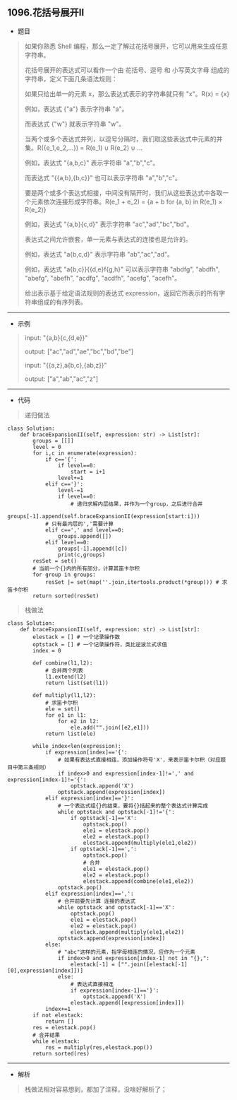 1096.花括号展开Ⅱ
----------
 - 题目
>如果你熟悉 Shell 编程，那么一定了解过花括号展开，它可以用来生成任意字符串。
>
>花括号展开的表达式可以看作一个由 花括号、逗号 和 小写英文字母 组成的字符串，定义下面几条语法规则：
>
>如果只给出单一的元素 x，那么表达式表示的字符串就只有 "x"。R(x) = {x}
>
>例如，表达式 {"a"} 表示字符串 "a"。
>
>而表达式 {"w"} 就表示字符串 "w"。
>
>当两个或多个表达式并列，以逗号分隔时，我们取这些表达式中元素的并集。R({e_1,e_2,...}) = R(e_1) ∪ R(e_2) ∪ ...
>
>例如，表达式 "{a,b,c}" 表示字符串 "a","b","c"。
>
>而表达式 "{{a,b},{b,c}}" 也可以表示字符串 "a","b","c"。
>
>要是两个或多个表达式相接，中间没有隔开时，我们从这些表达式中各取一个元素依次连接形成字符串。R(e_1 + e_2) = {a + b for (a, b) in R(e_1) × R(e_2)}
>
>例如，表达式 "{a,b}{c,d}" 表示字符串 "ac","ad","bc","bd"。
>
>表达式之间允许嵌套，单一元素与表达式的连接也是允许的。
>
>例如，表达式 "a{b,c,d}" 表示字符串 "ab","ac","ad"​​​​​​。
>
>例如，表达式 "a{b,c}}{{d,e}f{g,h}" 可以表示字符串 "abdfg", "abdfh", "abefg", "abefh", "acdfg", "acdfh", "acefg", "acefh"。
>
>给出表示基于给定语法规则的表达式 expression，返回它所表示的所有字符串组成的有序列表。
----------
 - 示例
 > input: "{a,b}{c,{d,e}}"
 >
 > output: ["ac","ad","ae","bc","bd","be"]
>
>  input: "{{a,z},a{b,c},{ab,z}}"
>
>  output: ["a","ab","ac","z"]
----------
 - 代码
> 递归做法
>
    class Solution:
        def braceExpansionII(self, expression: str) -> List[str]:
            groups = [[]]
            level = 0
            for i,c in enumerate(expression):
                if c=='{':
                    if level==0:
                        start = i+1
                    level+=1
                elif c=='}':
                    level-=1
                    if level==0:
                        # 递归求解内层结果，并作为一个group，之后进行合并
                        groups[-1].append(self.braceExpansionII(expression[start:i]))
                # 只有最内层的','需要计算
                elif c==',' and level==0:
                    groups.append([])
                elif level==0:
                    groups[-1].append([c])
                    print(c,groups)
            resSet = set()    
            # 当前一个{}内的所有部分，计算其笛卡尔积
            for group in groups:
                resSet |= set(map(''.join,itertools.product(*group))) # 求笛卡尔积
            return sorted(resSet)
> 栈做法
>
    class Solution:
        def braceExpansionII(self, expression: str) -> List[str]:
            elestack = [] # 一个记录操作数
            optstack = [] # 一个记录操作符，类比逆波兰式求值
            index = 0
    
            def combine(l1,l2):
                # 合并两个列表
                l1.extend(l2)
                return list(set(l1))
    
            def multiply(l1,l2):
                # 求笛卡尔积
                ele = set()
                for e1 in l1:
                    for e2 in l2:
                        ele.add("".join([e2,e1]))
                return list(ele)
    
            while index<len(expression):
                if expression[index]=='{':
                    # 如果有表达式直接相连，添加操作符号'X'，来表示笛卡尔积（对应题目中第三条规则）
                    if index>0 and expression[index-1]!=',' and expression[index-1]!='{':
                        optstack.append('X')
                    optstack.append(expression[index])
                elif expression[index]=='}':
                    # 一个表达式组{}的结束，要将{}括起来的整个表达式计算完成
                    while optstack and optstack[-1]!='{':
                        if optstack[-1]=='X':
                            optstack.pop()
                            ele1 = elestack.pop()
                            ele2 = elestack.pop()
                            elestack.append(multiply(ele1,ele2))
                        if optstack[-1]==',':
                            optstack.pop()
                            # 合并
                            ele1 = elestack.pop()
                            ele2 = elestack.pop()
                            elestack.append(combine(ele1,ele2))
                    optstack.pop()
                elif expression[index]==',':
                    # 合并前要先计算 连接的表达式
                    while optstack and optstack[-1]=='X':
                        optstack.pop()
                        ele1 = elestack.pop()
                        ele2 = elestack.pop()
                        elestack.append(multiply(ele1,ele2))
                    optstack.append(expression[index])
                else:
                    # "abc"这样的元素，指字母相连的情况，应作为一个元素
                    if index>0 and expression[index-1] not in "{},":
                        elestack[-1] = ["".join([elestack[-1][0],expression[index]])]
                    else:
                        # 表达式直接相连
                        if expression[index-1]=='}':
                            optstack.append('X')
                        elestack.append([expression[index]])
                index+=1
            if not elestack:
                return []
            res = elestack.pop()
            # 合并结果
            while elestack:
                res = multiply(res,elestack.pop())
            return sorted(res)
----------
 - 解析
> 
> 栈做法相对容易想到，都加了注释，没啥好解析了；